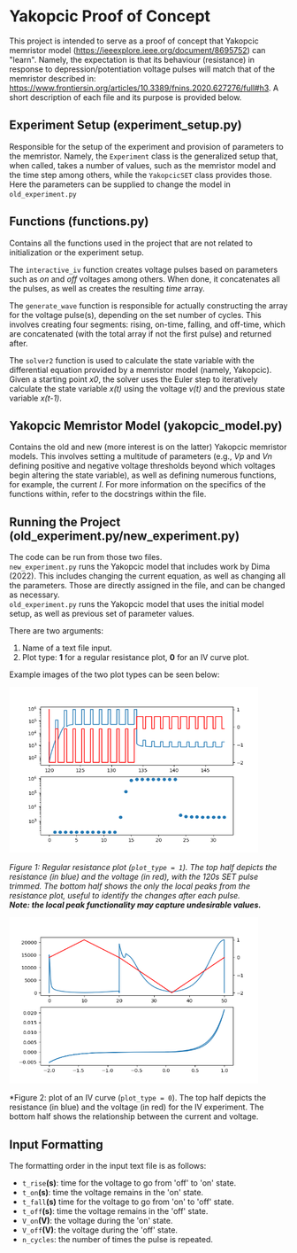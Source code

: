 # Yakopcic Proof of Concept
This project is intended to serve as a proof of concept that Yakopcic memristor model
(https://ieeexplore.ieee.org/document/8695752) can "learn". Namely, the expectation is 
that its behaviour (resistance) in response to depression/potentiation voltage pulses will 
match that of the memristor described in: https://www.frontiersin.org/articles/10.3389/fnins.2020.627276/full#h3. 
A short description of each file and its purpose is provided below.

## Experiment Setup (experiment_setup.py)
Responsible for the setup of the experiment and provision of parameters to the memristor.
Namely, the `Experiment` class is the generalized setup that, when called, takes a number of values,
such as the memristor model and the time step among others, while the `YakopcicSET`
class provides those. Here the parameters can be supplied to change the model in `old_experiment.py`

## Functions (functions.py)
Contains all the functions used in the project that are not related to initialization or the 
experiment setup. 

The `interactive_iv` function creates voltage pulses based on parameters such as _on_ and _off_ voltages among others.
When done, it concatenates all the pulses, as well as creates the resulting _time_ array.  


The `generate_wave` function is responsible for actually constructing the array for the 
voltage pulse(s), depending on the set number of cycles. This involves creating four segments:
rising, on-time, falling, and off-time, which are concatenated (with the total array if not the
first pulse) and returned after.  


The `solver2` function is used to calculate the state variable with the differential equation 
provided by a memristor model (namely, Yakopcic). Given a starting point _x0_, the solver uses the 
Euler step to iteratively calculate the state variable _x(t)_ using the voltage _v(t)_ and
the previous state variable _x(t-1)_.

## Yakopcic Memristor Model (yakopcic_model.py)
Contains the old and new (more interest is on the latter) Yakopcic memristor models. This involves
setting a multitude of parameters (e.g., _Vp_ and _Vn_ defining positive and negative voltage 
thresholds beyond which voltages begin altering the state variable), as well as defining numerous
functions, for example, the current _I_. For more information on the specifics of the functions 
within, refer to the docstrings within the file.

## Running the Project (old_experiment.py/new_experiment.py)
The code can be run from those two files.  
`new_experiment.py` runs the Yakopcic model that includes work by Dima (2022). This includes changing
the current equation, as well as changing all the parameters. Those are directly assigned in the file,
and can be changed as necessary.  
`old_experiment.py` runs the Yakopcic model that uses the initial model setup, as well as previous set
of parameter values.

There are two arguments:
1. Name of a text file input.
2. Plot type: **1** for a regular resistance plot, **0** for an IV curve plot. 

Example images of the two plot types can be seen below:

<img alt="plot_type_1.png" height="300" src="img_1.png" title="Plot type 1" width="450"/>

*Figure 1: Regular resistance plot (`plot_type = 1`). The top half depicts the resistance (in blue) 
and the voltage (in red), with the 120s SET pulse trimmed. The bottom half shows the only the local
peaks from the resistance plot, useful to identify the changes after each pulse.  
**Note: the local peak functionality may capture undesirable values.***

<img alt="img.png" height="300" src="img_2.png" width="450"/>

*Figure 2: plot of an IV curve (`plot_type = 0`). The top half depicts the resistance (in blue) 
and the voltage (in red) for the IV experiment. The bottom half shows the relationship between
the current and voltage.

## Input Formatting
The formatting order in the input text file is as follows:
* `t_rise`**(s)**: time for the voltage to go from 'off' to 'on' state.
* `t_on`**(s)**: time the voltage remains in the 'on' state.
* `t_fall`**(s)** time for the voltage to go from 'on' to 'off' state.
* `t_off`**(s)**: time the voltage remains in the 'off' state.
* `V_on`**(V)**:  the voltage during the 'on' state.
* `V_off`**(V)**: the voltage during the 'off' state.
* `n_cycles`: the number of times the pulse is repeated.